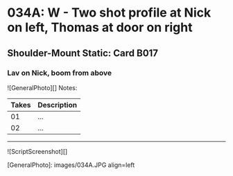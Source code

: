 # 034A: W - Two shot profile at Nick on left, Thomas at door on right

## Shoulder-Mount Static: Card B017

### Lav on Nick, boom from above

![GeneralPhoto][]
Notes: 

| Takes | Description |
|:---|:----|
| 01 | ... |
| 02 | ... |

----

![ScriptScreenshot][]


[GeneralPhoto]:  images/034A.JPG align=left
